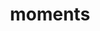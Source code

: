 ---
title: "moments"
description: "Some of the good times in life."
image: "pexels-photo-2837651.jpg"
---